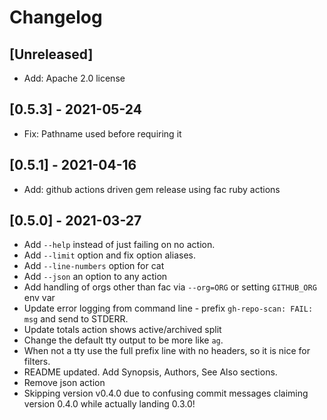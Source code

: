 # Changelog

## [Unreleased]

- Add: Apache 2.0 license

## [0.5.3] - 2021-05-24

- Fix: Pathname used before requiring it

## [0.5.1] - 2021-04-16

- Add: github actions driven gem release using fac ruby actions

## [0.5.0] - 2021-03-27

* Add `--help` instead of just failing on no action.
* Add `--limit` option and fix option aliases.
* Add `--line-numbers` option for cat
* Add `--json` an option to any action
* Add handling of orgs other than fac via `--org=ORG` or setting `GITHUB_ORG` env var
* Update error logging from command line - prefix `gh-repo-scan: FAIL: msg` and send to STDERR. 
* Update totals action shows active/archived split
* Change the default tty output to be more like `ag`.
* When not a tty use the full prefix line with no headers, so it is nice for filters. 
* README updated. Add Synopsis, Authors, See Also sections.
* Remove json action
* Skipping version v0.4.0 due to confusing commit messages claiming version 0.4.0 while actually landing 0.3.0!
